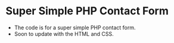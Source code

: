 # Super Simple PHP Contact Form

- The code is for a super simple PHP contact form.
- Soon to update with the HTML and CSS.
